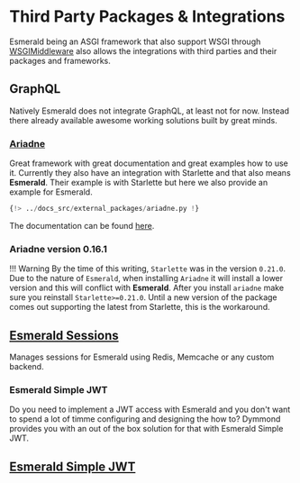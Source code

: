 # Third Party Packages & Integrations

Esmerald being an ASGI framework that also support WSGI through [WSGIMiddleware](./wsgi.md) also allows the integrations
with third parties and their packages and frameworks.

## GraphQL

Natively Esmerald does not integrate GraphQL, at least not for now. Instead there already available awesome
working solutions built by great minds.

### <a href="https://ariadnegraphql.org/docs/asgi" target="_blank">Ariadne</a>

Great framework with great documentation and great examples how to use it. Currently they also have an integration
with Starlette and that also means **Esmerald**. Their example is with Starlette but here we also provide an example
for Esmerald.

```python
{!> ../docs_src/external_packages/ariadne.py !}
```

The documentation can be found <a href="https://ariadnegraphql.org/docs/intro" target="_blank">here</a>.

### Ariadne version 0.16.1

!!! Warning
    By the time of this writing, `Starlette` was in the version `0.21.0`.
    Due to the nature of `Esmerald`, when installing `Ariadne` it will install a lower version and this will
    conflict with **Esmerald**. After you install `ariadne` make sure you reinstall `Starlette>=0.21.0`.
    Until a new version of the package comes out supporting the latest from Starlette, this is the workaround.

## [Esmerald Sessions](https://esmerald-sessions.dymmond.com/)

Manages sessions for Esmerald using Redis, Memcache or any custom backend.

### Esmerald Simple JWT

Do you need to implement a JWT access with Esmerald and you don't want to spend a lot of timme configuring
and designing the how to? Dymmond provides you with an out of the box solution for that with
Esmerald Simple JWT.

## [Esmerald Simple JWT](https://esmerald-simple-jwt.dymmond.com/)
